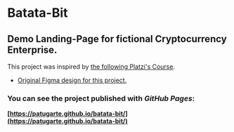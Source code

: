 # Batata-Bit
## Demo Landing-Page for fictional Cryptocurrency Enterprise.

This project was inspired by [the following Platzi's Course](https://platzi.com/cursos/mobile-first/).

- [Original Figma design for this project.](https://www.figma.com/file/sMmlQaZldfDcLERYYWe6h4/Bata-Bit?node-id=83%3A132)

### You can see the project published with _GitHub Pages_:
**[https://patugarte.github.io/batata-bit/](https://patugarte.github.io/batata-bit/)**